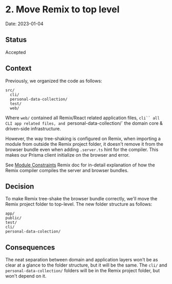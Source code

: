 # 2. Move Remix to top level

Date: 2023-01-04

## Status

Accepted

## Context

Previously, we organized the code as follows:

```
src/
  cli/
  personal-data-collection/
  test/
  web/
```

Where `web/` contained all Remix/React related application files, `cli`` all CLI app related files, and `personal-data-collection/` the domain core & driven-side infrastructure.

However, the way tree-shaking is configured on Remix, when importing a module from outside the Remix project folder, it doesn't remove it from the browser bundle even when adding `.server.ts` hint for the compiler. This makes our Prisma client initialize on the browser and error.

See [Module Constraints](https://remix.run/docs/en/v1/guides/constraints) Remix doc for in-detail explanation of how the Remix compiler compiles the server and browser bundles.

## Decision

To make Remix tree-shake the browser bundle correctly, we'll move the Remix project folder to top-level. The new folder structure as follows:

```
app/
public/
test/
cli/
personal-data-colection/
```

## Consequences

The neat separation between domain and application layers won't be as clear at a glance to the folder structure, but it will be the same. The `cli/` and `personal-data-collection/` folders will be in the Remix project folder, but won't depend on it.
